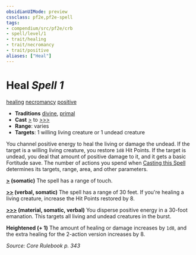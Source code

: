 ```yaml
---
obsidianUIMode: preview
cssclass: pf2e,pf2e-spell
tags:
- compendium/src/pf2e/crb
- spell/level/1
- trait/healing
- trait/necromancy
- trait/positive
aliases: ["Heal"]
---
```

# Heal *Spell 1*   
[healing](healing.md "Healing Effect Trait")  [necromancy](necromancy.md "Necromancy School Trait")  [positive](positive.md "Positive Energy & Element Trait")  

- **Traditions** [divine](divine.md "Divine Tradition Trait"), [primal](primal.md "Primal Tradition Trait")
- **Cast** [>](chapter-9-playing-the-game.md#Actions "Single Action") to [>>>](chapter-9-playing-the-game.md#Actions "Three-Action") 
- **Range**: varies
- **Targets**: 1 willing living creature or 1 undead creature

You channel positive energy to heal the living or damage the undead. If the target is a willing living creature, you restore `1d8` Hit Points. If the target is undead, you deal that amount of positive damage to it, and it gets a basic Fortitude save. The number of actions you spend when [Casting this Spell](cast-a-spell.md) determines its targets, range, area, and other parameters.

**[>](chapter-9-playing-the-game.md#Actions "Single Action") (somatic)** The spell has a range of touch.

**[>>](chapter-9-playing-the-game.md#Actions "Two-Action") (verbal, somatic)** The spell has a range of 30 feet. If you're healing a living creature, increase the Hit Points restored by 8.

**[>>>](chapter-9-playing-the-game.md#Actions "Three-Action") (material, somatic, verbal)** You disperse positive energy in a 30-foot emanation. This targets all living and undead creatures in the burst.

**Heightened (+ 1)** The amount of healing or damage increases by `1d8`, and the extra healing for the 2-action version increases by 8.

*Source: Core Rulebook p. 343*